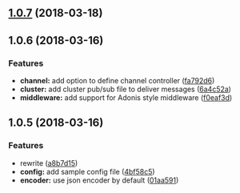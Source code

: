 <a name="1.0.7"></a>
## [1.0.7](https://github.com/adonisjs/adonis-websocket/compare/v1.0.6...v1.0.7) (2018-03-18)



<a name="1.0.6"></a>
## 1.0.6 (2018-03-16)


### Features

* **channel:** add option to define channel controller ([fa792d6](https://github.com/adonisjs/adonis-websocket/commit/fa792d6))
* **cluster:** add cluster pub/sub file to deliver messages ([6a4c52a](https://github.com/adonisjs/adonis-websocket/commit/6a4c52a))
* **middleware:** add support for Adonis style middleware ([f0eaf3d](https://github.com/adonisjs/adonis-websocket/commit/f0eaf3d))



<a name="1.0.5"></a>
## 1.0.5 (2018-03-16)


### Features

* rewrite ([a8b7d15](https://github.com/adonisjs/adonis-websocket/commit/a8b7d15))
* **config:** add sample config file ([4bf58c5](https://github.com/adonisjs/adonis-websocket/commit/4bf58c5))
* **encoder:** use json encoder by default ([01aa591](https://github.com/adonisjs/adonis-websocket/commit/01aa591))
